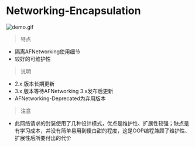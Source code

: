 # Networking-Encapsulation

![demo.gif](http://images.cnitblog.com/blog/607542/201409/231942047644298.gif)

> 特点

* 隔离AFNetworking使用细节
* 较好的可维护性

> 说明

* 2.x 版本长期更新
* 3.x 版本等待AFNetworking 3.x发布后更新
* AFNetworking-Deprecated为弃用版本

> 注意

* 此网络请求的封装使用了几种设计模式，优点是维护性、扩展性较强；缺点是有学习成本，并没有简单易用到傻白甜的程度，这是OOP编程兼顾了维护性、扩展性后所要付出的代价
